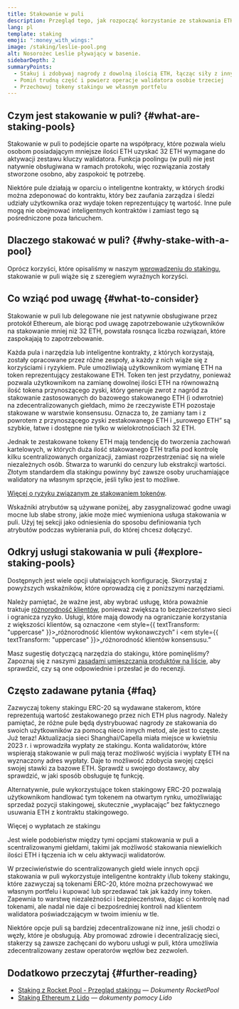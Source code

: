 ```yaml
---
title: Stakowanie w puli
description: Przegląd tego, jak rozpocząć korzystanie ze stakowania ETH w puli
lang: pl
template: staking
emoji: ":money_with_wings:"
image: /staking/leslie-pool.png
alt: Nosorożec Leslie pływający w basenie.
sidebarDepth: 2
summaryPoints:
  - Stakuj i zdobywaj nagrody z dowolną ilością ETH, łącząc siły z innymi
  - Pomiń trudną część i powierz operacje walidatora osobie trzeciej
  - Przechowuj tokeny stakingu we własnym portfelu
---
```


## Czym jest stakowanie w puli? {#what-are-staking-pools}

Stakowanie w puli to podejście oparte na współpracy, które pozwala wielu osobom posiadającym mniejsze ilości ETH uzyskać 32 ETH wymagane do aktywacji zestawu kluczy walidatora. Funkcja poolingu (w puli) nie jest natywnie obsługiwana w ramach protokołu, więc rozwiązania zostały stworzone osobno, aby zaspokoić tę potrzebę.

Niektóre pule działają w oparciu o inteligentne kontrakty, w których środki można zdeponować do kontraktu, który bez zaufania zarządza i śledzi udziały użytkownika oraz wydaje token reprezentujący tę wartość. Inne pule mogą nie obejmować inteligentnych kontraktów i zamiast tego są pośredniczone poza łańcuchem.

## Dlaczego stakować w puli? {#why-stake-with-a-pool}

Oprócz korzyści, które opisaliśmy w naszym [wprowadzeniu do stakingu](/staking/), stakowanie w puli wiąże się z szeregiem wyraźnych korzyści.

<CardGrid>
  <Card title="Niska bariera wejścia" emoji="🐟" description="Not a whale? No problem. Most staking pools let you stake virtually any amount of ETH by joining forces with other stakers, unlike staking solo which requires 32 ETH." />
  <Card title="Stakuj już dzisiaj" emoji=":stopwatch:" description="Staking with a pool is as easy as a token swap. No need to worry about hardware setup and node maintenance. Pools allow you to deposit your ETH which enables node operators to run validators. Rewards are then distributed to contributors minus a fee for node operations." />
  <Card title="Tokeny stakingu" emoji=":droplet:" description="Many staking pools provide a token that represents a claim on your staked ETH and the rewards it generates. This allows you to make use of your staked ETH, e.g. as collateral in DeFi applications." />
</CardGrid>

<StakingComparison page="pools" />

## Co wziąć pod uwagę {#what-to-consider}

Stakowanie w puli lub delegowane nie jest natywnie obsługiwane przez protokół Ethereum, ale biorąc pod uwagę zapotrzebowanie użytkowników na stakowanie mniej niż 32 ETH, powstała rosnąca liczba rozwiązań, które zaspokajają to zapotrzebowanie.

Każda pula i narzędzia lub inteligentne kontrakty, z których korzystają, zostały opracowane przez różne zespoły, a każdy z nich wiąże się z korzyściami i ryzykiem. Pule umożliwiają użytkownikom wymianę ETH na token reprezentujący zestakowane ETH. Token ten jest przydatny, ponieważ pozwala użytkownikom na zamianę dowolnej ilości ETH na równoważną ilość tokena przynoszącego zyski, który generuje zwrot z nagród za stakowanie zastosowanych do bazowego stakowanego ETH (i odwrotnie) na zdecentralizowanych giełdach, mimo że rzeczywiste ETH pozostaje stakowane w warstwie konsensusu. Oznacza to, że zamiany tam i z powrotem z przynoszącego zyski zestakowanego ETH i „surowego ETH” są szybkie, łatwe i dostępne nie tylko w wielokrotnościach 32 ETH.

Jednak te zestakowane tokeny ETH mają tendencję do tworzenia zachowań kartelowych, w których duża ilość stakowanego ETH trafia pod kontrolę kilku scentralizowanych organizacji, zamiast rozprzestrzeniać się na wiele niezależnych osób. Stwarza to warunki do cenzury lub ekstrakcji wartości. Złotym standardem dla stakingu powinny być zawsze osoby uruchamiające walidatory na własnym sprzęcie, jeśli tylko jest to możliwe.

[Więcej o ryzyku związanym ze stakowaniem tokenów](https://notes.ethereum.org/@djrtwo/risks-of-lsd).

Wskaźniki atrybutów są używane poniżej, aby zasygnalizować godne uwagi mocne lub słabe strony, jakie może mieć wymieniona usługa stakowania w puli. Użyj tej sekcji jako odniesienia do sposobu definiowania tych atrybutów podczas wybierania puli, do której chcesz dołączyć.

<StakingConsiderations page="pools" />

## Odkryj usługi stakowania w puli {#explore-staking-pools}

Dostępnych jest wiele opcji ułatwiających konfigurację. Skorzystaj z powyższych wskaźników, które oprowadzą cię z poniższymi narzędziami.

<ProductDisclaimer />

<StakingProductsCardGrid category="pools" />

Należy pamiętać, że ważne jest, aby wybrać usługę, która poważnie traktuje [różnorodność klientów](/developers/docs/nodes-and-clients/client-diversity/), ponieważ zwiększa to bezpieczeństwo sieci i ogranicza ryzyko. Usługi, które mają dowody na ograniczanie korzystania z większości klientów, są oznaczone <em style={{ textTransform: "uppercase" }}>„różnorodność klientów wykonawczych”</em> i <em style={{ textTransform: "uppercase" }}>„różnorodność klientów konsensusu.”</em>

Masz sugestię dotyczącą narzędzia do stakingu, które pominęliśmy? Zapoznaj się z naszymi [zasadami umieszczania produktów na liście](/contributing/adding-staking-products/), aby sprawdzić, czy są one odpowiednie i przesłać je do recenzji.

## Często zadawane pytania {#faq}

<ExpandableCard title="Jak mogę zdobyć nagrody?">
Zazwyczaj tokeny stakingu ERC-20 są wydawane stakerom, które reprezentują wartość zestakowanego przez nich ETH plus nagrody. Należy pamiętać, że różne pule będą dystrybuować nagrody ze stakowania do swoich użytkowników za pomocą nieco innych metod, ale jest to częste.
</ExpandableCard>

<ExpandableCard title="Kiedy mogę wypłacić swoją stawkę?">
Już teraz! Aktualizacja sieci Shanghai/Capella miała miejsce w kwietniu 2023 r. i wprowadziła wypłaty ze stakingu. Konta walidatorów, które wspierają stakowanie w puli mają teraz możliwość wyjścia i wypłaty ETH na wyznaczony adres wypłaty. Daje to możliwość zdobycia swojej części swojej stawki za bazowe ETH. Sprawdź u swojego dostawcy, aby sprawdzić, w jaki sposób obsługuje tę funkcję.

Alternatywnie, pule wykorzystujące token stakingowy ERC-20 pozwalają użytkownikom handlować tym tokenem na otwartym rynku, umożliwiając sprzedaż pozycji stakingowej, skutecznie „wypłacając” bez faktycznego usuwania ETH z kontraktu stakingowego.

<ButtonLink to="/staking/withdrawals/">Więcej o wypłatach ze stakingu</ButtonLink>
</ExpandableCard>

<ExpandableCard title="Czy różni się to od stakowania z moją giełdą?">
Jest wiele podobieństw między tymi opcjami stakowania w puli a scentralizowanymi giełdami, takimi jak możliwość stakowania niewielkich ilości ETH i łączenia ich w celu aktywacji walidatorów.

W przeciwieństwie do scentralizowanych giełd wiele innych opcji stakowania w puli wykorzystuje inteligentne kontrakty i/lub tokeny stakingu, które zazwyczaj są tokenami ERC-20, które można przechowywać we własnym portfelu i kupować lub sprzedawać tak jak każdy inny token. Zapewnia to warstwę niezależności i bezpieczeństwa, dając ci kontrolę nad tokenami, ale nadal nie daje ci bezpośredniej kontroli nad klientem walidatora poświadczającym w twoim imieniu w tle.

Niektóre opcje puli są bardziej zdecentralizowane niż inne, jeśli chodzi o węzły, które je obsługują. Aby promować zdrowie i decentralizację sieci, stakerzy są zawsze zachęcani do wyboru usługi w puli, która umożliwia zdecentralizowany zestaw operatorów węzłów bez zezwoleń.
</ExpandableCard>

## Dodatkowo przeczytaj {#further-reading}

- [Staking z Rocket Pool - Przegląd stakingu](https://docs.rocketpool.net/guides/staking/overview.html) — _Dokumenty RocketPool_
- [Staking Ethereum z Lido](https://help.lido.fi/en/collections/2947324-staking-ethereum-with-lido) — _dokumenty pomocy Lido_
